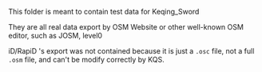 This folder is meant to contain test data for Keqing_Sword

They are all real data export by OSM Website or other well-known OSM editor, such as JOSM, level0

iD/RapiD 's export was not contained because it is just a `.osc` file, not a full `.osm` file, and can't be modify correctly by KQS.